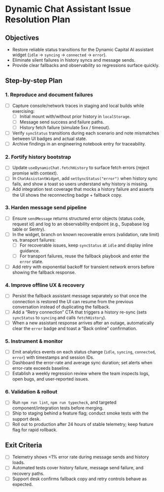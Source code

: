 # Dynamic Chat Assistant Issue Resolution Plan

## Objectives
- Restore reliable status transitions for the Dynamic Capital AI assistant widget (`idle` → `syncing` → `connected` → `error`).
- Eliminate silent failures in history syncs and message sends.
- Provide clear fallbacks and observability so regressions surface quickly.

## Step-by-step Plan

### 1. Reproduce and document failures
- [ ] Capture console/network traces in staging and local builds while exercising:
  - [ ] Initial mount with/without prior history in `localStorage`.
  - [ ] Message send success and failure paths.
  - [ ] History fetch failure (simulate 5xx / timeout).
- [ ] Verify `syncStatus` transitions during each scenario and note mismatches between UI badges and actual state.
- [ ] Archive findings in an engineering notebook entry for traceability.

### 2. Fortify history bootstrap
- [ ] Update `useDynamicChat.fetchHistory` to surface fetch errors (reject promise with context).
- [ ] In `ChatAssistantWidget`, add `setSyncStatus("error")` when history sync fails, and show a toast so users understand why history is missing.
- [ ] Add integration test coverage that mocks a history failure and asserts the UI shows the reconnecting badge + fallback copy.

### 3. Harden message send pipeline
- [ ] Ensure `sendMessage` returns structured error objects (status code, request id) and log to an observability endpoint (e.g., Supabase log table or Sentry).
- [ ] In the widget, branch on known recoverable errors (validation, rate limit) vs. transport failures:
  - [ ] For recoverable issues, keep `syncStatus` at `idle` and display inline guidance.
  - [ ] For transport failures, reuse the fallback playbook and enter the `error` state.
- [ ] Add retry with exponential backoff for transient network errors before showing the fallback response.

### 4. Improve offline UX & recovery
- [ ] Persist the fallback assistant message separately so that once the connection is restored the UI can resume from the previous conversation instead of duplicating the fallback.
- [ ] Add a “Retry connection” CTA that triggers a history re-sync (sets `syncStatus` to `syncing` and calls `fetchHistory`).
- [ ] When a new assistant response arrives after an outage, automatically clear the `error` badge and toast a “Back online” confirmation.

### 5. Instrument & monitor
- [ ] Emit analytics events on each status change (`idle`, `syncing`, `connected`, `error`) with timestamps and session IDs.
- [ ] Dashboard the error-rate and average sync duration; set alerts when error-rate exceeds baseline.
- [ ] Establish a weekly regression review where the team inspects logs, open bugs, and user-reported issues.

### 6. Validation & rollout
- [ ] Run `npm run lint`, `npm run typecheck`, and targeted component/integration tests before merging.
- [ ] Ship to staging behind a feature flag; conduct smoke tests with the support desk.
- [ ] Roll out to production after 24 hours of stable telemetry; keep feature flag for rapid rollback.

## Exit Criteria
- [ ] Telemetry shows <1% error rate during message sends and history loads.
- [ ] Automated tests cover history failure, message send failure, and recovery paths.
- [ ] Support desk confirms fallback copy and retry controls behave as expected.
